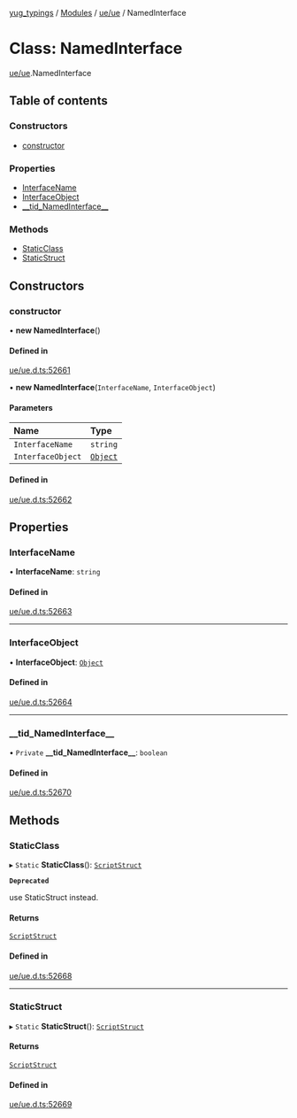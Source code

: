 [yug_typings](../README.md) / [Modules](../modules.md) / [ue/ue](../modules/ue_ue.md) / NamedInterface

# Class: NamedInterface

[ue/ue](../modules/ue_ue.md).NamedInterface

## Table of contents

### Constructors

- [constructor](ue_ue.NamedInterface.md#constructor)

### Properties

- [InterfaceName](ue_ue.NamedInterface.md#interfacename)
- [InterfaceObject](ue_ue.NamedInterface.md#interfaceobject)
- [\_\_tid\_NamedInterface\_\_](ue_ue.NamedInterface.md#__tid_namedinterface__)

### Methods

- [StaticClass](ue_ue.NamedInterface.md#staticclass)
- [StaticStruct](ue_ue.NamedInterface.md#staticstruct)

## Constructors

### constructor

• **new NamedInterface**()

#### Defined in

[ue/ue.d.ts:52661](https://github.com/YugMetaverse/yug_typings/blob/25cad34/ue/ue.d.ts#L52661)

• **new NamedInterface**(`InterfaceName`, `InterfaceObject`)

#### Parameters

| Name | Type |
| :------ | :------ |
| `InterfaceName` | `string` |
| `InterfaceObject` | [`Object`](ue_ue.Object.md) |

#### Defined in

[ue/ue.d.ts:52662](https://github.com/YugMetaverse/yug_typings/blob/25cad34/ue/ue.d.ts#L52662)

## Properties

### InterfaceName

• **InterfaceName**: `string`

#### Defined in

[ue/ue.d.ts:52663](https://github.com/YugMetaverse/yug_typings/blob/25cad34/ue/ue.d.ts#L52663)

___

### InterfaceObject

• **InterfaceObject**: [`Object`](ue_ue.Object.md)

#### Defined in

[ue/ue.d.ts:52664](https://github.com/YugMetaverse/yug_typings/blob/25cad34/ue/ue.d.ts#L52664)

___

### \_\_tid\_NamedInterface\_\_

• `Private` **\_\_tid\_NamedInterface\_\_**: `boolean`

#### Defined in

[ue/ue.d.ts:52670](https://github.com/YugMetaverse/yug_typings/blob/25cad34/ue/ue.d.ts#L52670)

## Methods

### StaticClass

▸ `Static` **StaticClass**(): [`ScriptStruct`](ue_ue.ScriptStruct.md)

**`Deprecated`**

use StaticStruct instead.

#### Returns

[`ScriptStruct`](ue_ue.ScriptStruct.md)

#### Defined in

[ue/ue.d.ts:52668](https://github.com/YugMetaverse/yug_typings/blob/25cad34/ue/ue.d.ts#L52668)

___

### StaticStruct

▸ `Static` **StaticStruct**(): [`ScriptStruct`](ue_ue.ScriptStruct.md)

#### Returns

[`ScriptStruct`](ue_ue.ScriptStruct.md)

#### Defined in

[ue/ue.d.ts:52669](https://github.com/YugMetaverse/yug_typings/blob/25cad34/ue/ue.d.ts#L52669)
